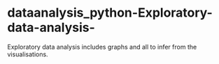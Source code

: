 # dataanalysis_python-Exploratory-data-analysis-
Exploratory data analysis includes graphs and all to infer from the visualisations.
